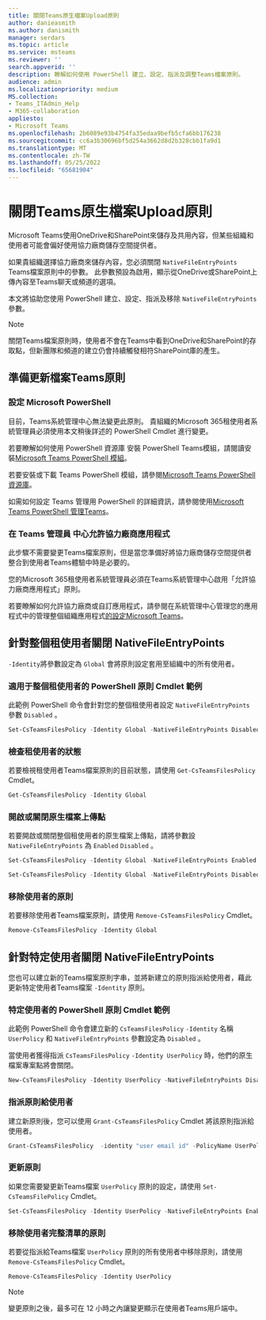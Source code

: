 ```yaml
---
title: 關閉Teams原生檔案Upload原則
author: danieasmith
ms.author: danismith
manager: serdars
ms.topic: article
ms.service: msteams
ms.reviewer: ''
search.appverid: ''
description: 瞭解如何使用 PowerShell 建立、設定、指派及調整Teams檔案原則。
audience: admin
ms.localizationpriority: medium
MS.collection:
- Teams_ITAdmin_Help
- M365-collaboration
appliesto:
- Microsoft Teams
ms.openlocfilehash: 2b6089e93b4754fa35edaa9befb5cfa6bb176238
ms.sourcegitcommit: cc6a3b30696bf5d254a3662d8d2b328cbb1fa9d1
ms.translationtype: MT
ms.contentlocale: zh-TW
ms.lasthandoff: 05/25/2022
ms.locfileid: "65681904"
---
```

# <a name="turn-off-teams-native-file-upload-policy"></a>關閉Teams原生檔案Upload原則

Microsoft Teams使用OneDrive和SharePoint來儲存及共用內容，但某些組織和使用者可能會偏好使用協力廠商儲存空間提供者。  

如果貴組織選擇協力廠商來儲存內容，您必須關閉 `NativeFileEntryPoints` Teams檔案原則中的參數。 此參數預設為啟用，顯示從OneDrive或SharePoint上傳內容至Teams聊天或頻道的選項。

本文將協助您使用 PowerShell 建立、設定、指派及移除 `NativeFileEntryPoints` 參數。

>[!NOTE]
>關閉Teams檔案原則時，使用者不會在Teams中看到OneDrive和SharePoint的存取點，但新團隊和頻道的建立仍會持續觸發相符SharePoint庫的產生。

## <a name="prepare-to-update-the-teams-files-policy"></a>準備更新檔案Teams原則

### <a name="set-up-microsoft-powershell"></a>設定 Microsoft PowerShell

目前，Teams系統管理中心無法變更此原則。 貴組織的Microsoft 365租使用者系統管理員必須使用本文稍後詳述的 PowerShell Cmdlet 進行變更。

若要瞭解如何使用 PowerShell 資源庫 安裝 PowerShell Teams模組，請閱讀安裝[Microsoft Teams PowerShell 模組](teams-powershell-install.md)。

若要安裝或下載 Teams PowerShell 模組，請參閱[Microsoft Teams PowerShell 資源庫](https://www.powershellgallery.com/packages/MicrosoftTeams/3.0.0)。

如需如何設定 Teams 管理用 PowerShell 的詳細資訊，請參閱使用[Microsoft Teams PowerShell 管理Teams](teams-powershell-managing-teams.md)。

### <a name="allow-third-party-apps-in-teams-admin-center"></a>在 Teams 管理員 中心允許協力廠商應用程式

此步驟不需要變更Teams檔案原則，但是當您準備好將協力廠商儲存空間提供者整合到使用者Teams體驗中時是必要的。

您的Microsoft 365租使用者系統管理員必須在Teams系統管理中心啟用「允許協力廠商應用程式」原則。

若要瞭解如何允許協力廠商或自訂應用程式，請參閱在系統管理中心管理您的應用程式中的管理整個組織應用程式[的設定Microsoft Teams](/microsoftteams/manage-apps#manage-org-wide-app-settings)。

## <a name="turn-off-nativefileentrypoints-for-your-entire-tenant"></a>針對整個租使用者關閉 NativeFileEntryPoints

`-Identity`將參數設定為 `Global` 會將原則設定套用至組織中的所有使用者。

### <a name="sample-powershell-policy-cmdlet-for-entire-tenant"></a>適用于整個租使用者的 PowerShell 原則 Cmdlet 範例

此範例 PowerShell 命令會針對您的整個租使用者設定 `NativeFileEntryPoints` 參數 `Disabled` 。

```powershell
Set-CsTeamsFilesPolicy -Identity Global -NativeFileEntryPoints Disabled
```

### <a name="check-the-status-of-your-tenant"></a>檢查租使用者的狀態  

若要檢視租使用者Teams檔案原則的目前狀態，請使用 `Get-CsTeamsFilesPolicy` Cmdlet。

```powershell
Get-CsTeamsFilesPolicy -Identity Global
```

### <a name="turn-on-or-turn-off-native-file-upload-point"></a>開啟或關閉原生檔案上傳點

若要開啟或關閉整個租使用者的原生檔案上傳點，請將參數設 `NativeFileEntryPoints` 為 `Enabled` `Disabled` 。

```powershell
Set-CsTeamsFilesPolicy -Identity Global -NativeFileEntryPoints Enabled
```

```powershell
Set-CsTeamsFilesPolicy -Identity Global -NativeFileEntryPoints Disabled
```

### <a name="remove-the-policy-for-your-users"></a>移除使用者的原則

若要移除使用者Teams檔案原則，請使用 `Remove-CsTeamsFilesPolicy` Cmdlet。

```powershell
Remove-CsTeamsFilesPolicy -Identity Global
```

## <a name="turn-off-nativefileentrypoints-for-specific-users"></a>針對特定使用者關閉 NativeFileEntryPoints

您也可以建立新的Teams檔案原則字串，並將新建立的原則指派給使用者，藉此更新特定使用者Teams檔案 `-Identity` 原則。

### <a name="sample-powershell-policy-cmdlet-for-specific-users"></a>特定使用者的 PowerShell 原則 Cmdlet 範例

此範例 PowerShell 命令會建立新的 `CsTeamsFilesPolicy` `-Identity` 名稱 `UserPolicy` 和 `NativeFileEntryPoints` 參數設定為 `Disabled` 。

當使用者獲得指派 `CsTeamsFilesPolicy` `-Identity UserPolicy` 時，他們的原生檔案專案點將會關閉。

```powershell
New-CsTeamsFilesPolicy -Identity UserPolicy -NativeFileEntryPoints Disabled
```

### <a name="assign-a-policy-to-user"></a>指派原則給使用者

建立新原則後，您可以使用 `Grant-CsTeamsFilesPolicy` Cmdlet 將該原則指派給使用者。

```powershell
Grant-CsTeamsFilesPolicy  -identity "user email id" -PolicyName UserPolicy
```

### <a name="update-the-policy"></a>更新原則

如果您需要變更新Teams檔案 `UserPolicy` 原則的設定，請使用 `Set-CsTeamsFilePolicy` Cmdlet。

```powershell
Set-CsTeamsFilesPolicy -Identity UserPolicy -NativeFileEntryPoints Enabled
```

### <a name="remove-the-policy-for-the-complete-list-of-users"></a>移除使用者完整清單的原則

若要從指派給Teams檔案 `UserPolicy` 原則的所有使用者中移除原則，請使用 `Remove-CsTeamsFilesPolicy` Cmdlet。

```powershell
Remove-CsTeamsFilesPolicy -Identity UserPolicy
```
>[!NOTE]
> 變更原則之後，最多可在 12 小時之內讓變更顯示在使用者Teams用戶端中。
